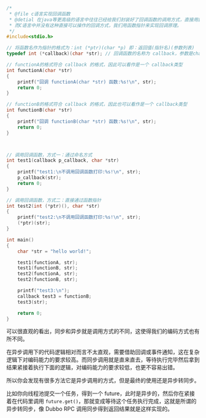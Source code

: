 ```c
/*
 * @file c语言实现回调函数
 * @detial 在java等更高级的语言中往往已经给我们封装好了回调函数的调用方式，直接用就可以了。
 * 而C语言中并没有这种直接可以操作的回调方式，我们用函数指针来实现回调原理。
 */
#include<stdio.h>

// 将函数名作为指针的格式为：int (*ptr)(char *p) 即：返回值(指针名)(参数列表)
typedef int (*callback)(char *str); // 回调函数的名称为 callback，参数是char *p

// functionA的格式符合 callback 的格式，因此可以看作是一个 callback类型
int functionA(char *str)
{
    printf("回调 functionA(char *str) 函数:%s!\n", str);
    return 0;
}

// functionB的格式符合 callback 的格式，因此也可以看作是一个 callback类型
int functionB(char *str)
{
    printf("回调 functionB(char *str) 函数:%s!\n", str);
    return 0;
}



// 调用回调函数，方式一：通过命名方式
int test1(callback p_callback, char *str)
{
    printf("test1:\n不调用回调函数打印:%s!\n", str);
    p_callback(str);
    return 0;
}

// 调用回调函数，方式二：直接通过函数指针
int test2(int (*ptr)(), char *str)
{
    printf("test2:\n不调用回调函数打印:%s!\n", str);
    (*ptr)(str);
}

int main()
{
    char *str = "hello world!";

    test1(functionA, str);
    test1(functionB, str);
    test2(functionA, str);
    test2(functionB, str);

    printf("test3:\n");
    callback test3 = functionB;
    test3(str);

    return 0;
}
```

可以很直观的看出，同步和异步就是调用方式的不同，这使得我们的编码方式也有所不同。

在异步调用下的代码逻辑相对而言不太直观，需要借助回调或事件通知，这在复杂逻辑下对编码能力的要求较高。而同步调用就是直来直去，等待执行完毕然后拿到结果紧接着执行下面的逻辑，对编码能力的要求较低，也更不容易出错。

所以你会发现有很多方法它是异步调用的方式，但是最终的使用还是异步转同步。

比如你向线程池提交一个任务，得到一个 future，此时是异步的，然后你在紧接着在代码里调用 `future.get()`，那就变成等待这个任务执行完成，这就是所谓的异步转同步，像 Dubbo RPC 调用同步得到返回结果就是这样实现的。